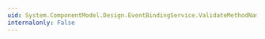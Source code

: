 ```yaml
---
uid: System.ComponentModel.Design.EventBindingService.ValidateMethodName(System.String)
internalonly: False
---
```

